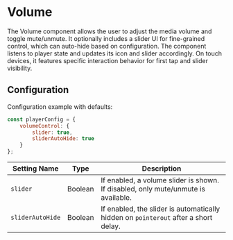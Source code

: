 # Volume

The Volume component allows the user to adjust the media volume and toggle mute/unmute. It optionally includes a slider UI for fine-grained control, which can auto-hide based on configuration. The component listens to player state and updates its icon and slider accordingly. On touch devices, it features specific interaction behavior for first tap and slider visibility.

## Configuration

Configuration example with defaults:

```javascript
const playerConfig = {
    volumeControl: {
        slider: true,
        sliderAutoHide: true
    }
};
```

| Setting Name     | Type    | Description                                                  |
| ---------------- | ------- | ------------------------------------------------------------ |
| `slider`         | Boolean | If enabled, a volume slider is shown. If disabled, only mute/unmute is available. |
| `sliderAutoHide` | Boolean | If enabled, the slider is automatically hidden on `pointerout` after a short delay. |
